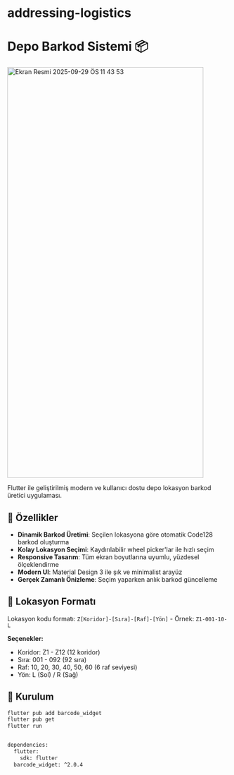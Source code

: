 # addressing-logistics



# Depo Barkod Sistemi 📦
<img  center width="446" height="932" alt="Ekran Resmi 2025-09-29 ÖS 11 43 53" src="https://github.com/user-attachments/assets/6c821e0b-8a80-485a-9bec-0d01755044e4" />


Flutter ile geliştirilmiş modern ve kullanıcı dostu depo lokasyon barkod üretici uygulaması.


## 🎯 Özellikler

- **Dinamik Barkod Üretimi**: Seçilen lokasyona göre otomatik Code128 barkod oluşturma
- **Kolay Lokasyon Seçimi**: Kaydırılabilir wheel picker'lar ile hızlı seçim
- **Responsive Tasarım**: Tüm ekran boyutlarına uyumlu, yüzdesel ölçeklendirme
- **Modern UI**: Material Design 3 ile şık ve minimalist arayüz
- **Gerçek Zamanlı Önizleme**: Seçim yaparken anlık barkod güncelleme

## 📱 Lokasyon Formatı

Lokasyon kodu formatı: `Z[Koridor]-[Sıra]-[Raf]-[Yön]` - Örnek: `Z1-001-10-L`

**Seçenekler:**
- Koridor: Z1 - Z12 (12 koridor)
- Sıra: 001 - 092 (92 sıra)
- Raf: 10, 20, 30, 40, 50, 60 (6 raf seviyesi)
- Yön: L (Sol) / R (Sağ)

## 🚀 Kurulum
```bash
flutter pub add barcode_widget
flutter pub get
flutter run


dependencies:
  flutter:
    sdk: flutter
  barcode_widget: ^2.0.4


